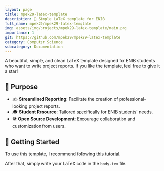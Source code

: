 ```yaml
---
layout: page
title: mpek29-latex-template
description: 📄 Simple LaTeX template for ENIB
full_name: mpek29/mpek29-latex-template
img: assets/img/projects/mpek29-latex-template/main.png
importance: 1
git: https://github.com/mpek29/mpek29-latex-template
category: Computer Science
subcategory: Documentation
---
```



A beautiful, simple, and clean LaTeX template designed for ENIB students who want to write project reports. If you like the template, feel free to give it a star!

## 🎯 Purpose

- ✍️ **Streamlined Reporting**: Facilitate the creation of professional-looking project reports.
- 🎓 **Student Resource**: Tailored specifically for ENIB students' needs.
- 🛠️ **Open Source Development**: Encourage collaboration and customization from users.

## 📝 Getting Started

To use this template, I recommend following [this tutorial](https://mpek29.github.io/learning/technical/use_template_sharelatex/). 

After that, simply write your LaTeX code in the `body.tex` file.

